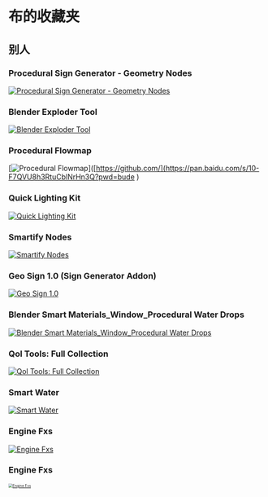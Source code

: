 # 布的收藏夹
## 别人  
### Procedural Sign Generator - Geometry Nodes
[![Procedural Sign Generator - Geometry Nodes](https://d1231c29xbpffx.cloudfront.net/store/product/195652/image/a54bdd26ab63494deda501ab715b1622.jpg)](https://pan.baidu.com/s/1ipqjbrPkg9288e4vqvOchA?pwd=bude)
### Blender Exploder Tool
[![Blender Exploder Tool](https://d1231c29xbpffx.cloudfront.net/store/product/194773/image/1725945962020ad12ae9aadca937b93e.png)](https://pan.baidu.com/s/10-F7QVU8h3RtuCblNrHn3Q?pwd=bude)
###  Procedural Flowmap
[![ Procedural Flowmap](https://d1231c29xbpffx.cloudfront.net/store/product/193057/image/33b8315bf0742a30a1318f4549b0a30c.png)]([https://github.com/](https://pan.baidu.com/s/10-F7QVU8h3RtuCblNrHn3Q?pwd=bude )
### Quick Lighting Kit
[![ Quick Lighting Kit](https://d1231c29xbpffx.cloudfront.net/store/product/194161/image/35452697e242dfdaedaa564fd5bb18fd.png)](https://pan.baidu.com/s/1x9iwONSqilfUKJg3XshCuA?pwd=bude)
### Smartify Nodes
[![Smartify Nodes](https://d1231c29xbpffx.cloudfront.net/store/product/192722/image/18f021bc3195ad636b6746de91adc38d.jpg)](https://pan.baidu.com/s/1nL0ZLlPcHDqfjH1uwPFS_w?pwd=bude)
### Geo Sign 1.0 (Sign Generator Addon)
[![Geo Sign 1.0](https://d1231c29xbpffx.cloudfront.net/store/product/193865/image/f2169df39c3de0f1845ee67bc94e8b68.png)](https://pan.baidu.com/s/1cEBQVoJTVa1KSP3O0QSLRg?pwd=bude)
### Blender Smart Materials_Window_Procedural Water Drops
[![Blender Smart Materials_Window_Procedural Water Drops](https://d1231c29xbpffx.cloudfront.net/store/product/189671/image/a9d869a87dd5c30b68397d993a7c0235.png)](https://pan.baidu.com/s/1jxTQywzWthVt_fdfId0hcA?pwd=bude)
### Qol Tools: Full Collection
[![Qol Tools: Full Collection](https://d1231c29xbpffx.cloudfront.net/store/product/178594/image/94f06cac536314045b7532e0227dd677.png)](https://pan.baidu.com/s/1B0YNc6m071kp07FAVD56hQ?pwd=bude)
### Smart Water
[![Smart Water](https://d1231c29xbpffx.cloudfront.net/store/product/192874/image/5e2f9e3b7126bf6b9a5aeb2d1fc48f3f.png)](https://pan.baidu.com/s/1JXdFHDQGO8yzVhNMGY-hmA?pwd=bude)
### Engine Fxs 
[![Engine Fxs ](https://d1231c29xbpffx.cloudfront.net/store/product/191159/image/d66805af49d9f2bd7f92305770bb43e1.jpg)](https://pan.baidu.com/s/15vL3in5kSC4oEoXRwmvpKQ?pwd=bude)

### Engine Fxs 
[<img src="https://d1231c29xbpffx.cloudfront.net/store/product/191159/image/d66805af49d9f2bd7f92305770bb43e1.jpg" alt="Engine Fxs" style="zoom:50%;" />](https://pan.baidu.com/s/15vL3in5kSC4oEoXRwmvpKQ?pwd=bude)
